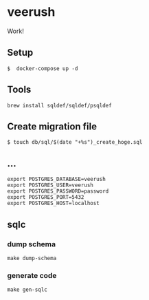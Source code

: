 # veerush

Work!

## Setup

```shell
$  docker-compose up -d
```

## Tools

```shell
brew install sqldef/sqldef/psqldef
```

## Create migration file

```shell
$ touch db/sql/$(date "+%s")_create_hoge.sql
```

## ...

```shell
export POSTGRES_DATABASE=veerush
export POSTGRES_USER=veerush
export POSTGRES_PASSWORD=password
export POSTGRES_PORT=5432
export POSTGRES_HOST=localhost

```

## sqlc

### dump schema

```shell
make dump-schema
```

### generate code

```shell
make gen-sqlc

```